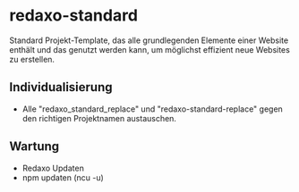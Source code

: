 # redaxo-standard

Standard Projekt-Template, das alle grundlegenden Elemente einer Website enthält und das 
genutzt werden kann, um möglichst effizient neue Websites zu erstellen.

## Individualisierung

- Alle "redaxo_standard_replace" und "redaxo-standard-replace" gegen den richtigen Projektnamen austauschen. 

## Wartung

- Redaxo Updaten
- npm updaten (ncu -u)